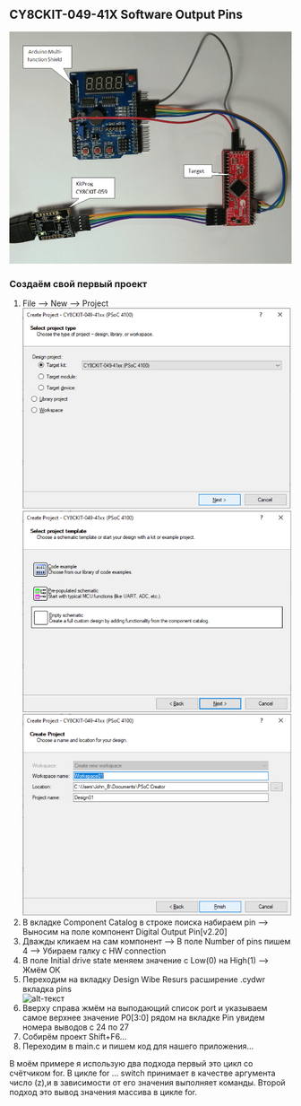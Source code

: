 ## CY8CKIT-049-41X Software Output Pins  
  ![alt-текст](https://github.com/PivnevNikolay/PSOC_CY8CKIT-049-41/blob/master/PSOC_CY8CKIT-049-41/002_GPIO/001_Software%20Output%20Pins/FOTO_Project/005.jpg "")  
### Создаём свой первый проект   
 1. File --> New --> Project  
 ![alt-текст](https://github.com/PivnevNikolay/PSOC_CY8CKIT-049-41/blob/master/PSOC_CY8CKIT-049-41/002_GPIO/001_Software%20Output%20Pins/FOTO_Project/001.jpg "")  
  ![alt-текст](https://github.com/PivnevNikolay/PSOC_CY8CKIT-049-41/blob/master/PSOC_CY8CKIT-049-41/002_GPIO/001_Software%20Output%20Pins/FOTO_Project/002.jpg "")  
 ![alt-текст](https://github.com/PivnevNikolay/PSOC_CY8CKIT-049-41/blob/master/PSOC_CY8CKIT-049-41/002_GPIO/001_Software%20Output%20Pins/FOTO_Project/003.jpg "")  
 2. В вкладке Component Catalog  в строке поиска набираем pin --> Выносим на поле компонент Digital Output Pin[v2.20]
 3. Дважды кликаем на сам компонент --> В поле Number of pins пишем 4 --> Убираем галку с HW connection
 4. В поле Initial drive state меняем значение с Low(0) на High(1) --> Жмём ОК
 5. Переходим на вкладку Design Wibe Resurs расширение .cydwr вкладка pins  
 ![alt-текст](https://github.com/PivnevNikolay/PSOC_CY8CKIT-049-41/blob/master/PSOC_CY8CKIT-049-41/002_GPIO/001_Software%20Output%20Pins/FOTO_Project/004.jpg)
 6. Вверху справа жмём на выподающий список port и указываем самое верхнее значение P0[3:0] рядом на вкладке Pin  увидем номера выводов с 24 по 27
 7. Собирём проект Shift+F6...
 8. Переходим в main.c и пишем код для нашего приложения...  
 
 В моём примере я использую два подхода первый это цикл со счётчиком for. В цикле for ... switch принимает в качестве аргумента число (z),и в зависимости от его значения выполняет команды. Второй подход это вывод значения массива в цикле for.
 
 